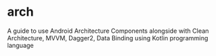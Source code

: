 # arch
A guide to use Android Architecture Components alongside with Clean Architecture, MVVM, Dagger2, Data Binding using Kotlin programming language
